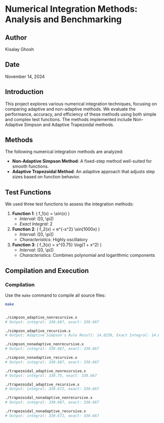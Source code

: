 # Numerical Integration Methods: Analysis and Benchmarking

## Author
Kisalay Ghosh

## Date
November 14, 2024

## Introduction
This project explores various numerical integration techniques, focusing on comparing adaptive and non-adaptive methods. We evaluate the performance, accuracy, and efficiency of these methods using both simple and complex test functions. The methods implemented include Non-Adaptive Simpson and Adaptive Trapezoidal methods.

## Methods
The following numerical integration methods are analyzed:
- **Non-Adaptive Simpson Method**: A fixed-step method well-suited for smooth functions.
- **Adaptive Trapezoidal Method**: An adaptive approach that adjusts step sizes based on function behavior.

## Test Functions
We used three test functions to assess the integration methods:
1. **Function 1**: \( f_1(x) = \sin(x) \)  
   - *Interval*: \([0, \pi]\)
   - *Exact Integral*: 2
2. **Function 2**: \( f_2(x) = e^{-x^2} \sin(1000x) \)  
   - *Interval*: \([0, \pi]\)
   - *Characteristics*: Highly oscillatory
3. **Function 3**: \( f_3(x) = x^{0.75} \log(1 + x^2) \)  
   - *Interval*: \([0, \pi]\)
   - *Characteristics*: Combines polynomial and logarithmic components

## Compilation and Execution
### Compilation
Use the `make` command to compile all source files:
```bash
make


./simpson_adaptive_nonrecursive.x
# Output: integral: 330.667, exact: 330.667

./simpson_adaptive_recursive.x
# Output: Adaptive Simpson's Rule Result: 14.0259, Exact Integral: 14.0259, Error: 1.1649e-09

./simpson_nonadaptive_nonrecursive.x
# Output: integral: 330.667, exact: 330.667

./simpson_nonadaptive_recursive.x
# Output: integral: 330.667, exact: 330.667

./trapezoidal_adaptive_nonrecursive.x
# Output: integral: 330.75, exact: 330.667

./trapezoidal_adaptive_recursive.x
# Output: integral: 330.672, exact: 330.667

./trapezoidal_nonadaptive_nonrecursive.x
# Output: integral: 330.667, exact: 330.667

./trapezoidal_nonadaptive_recursive.x
# Output: integral: 330.672, exact: 330.667
